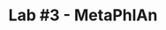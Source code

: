 ---
layout: default
title: "Lab #3 - MetaPhlAn"
is_lab: true
remote_url: https://bitbucket.org/biobakery/biobakery/wiki/metaphlan2
---